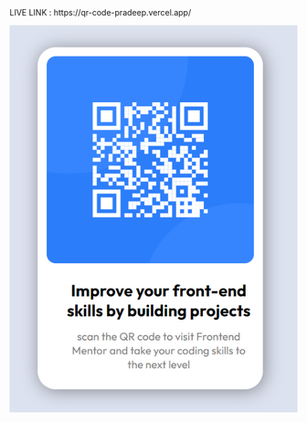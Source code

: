 <div>LIVE LINK : https://qr-code-pradeep.vercel.app/ </div>

![qr-code](https://github.com/pradeepparmar320/html-css-mini-project/blob/master/qr-code/img/outputNew.PNG "qr-code")


